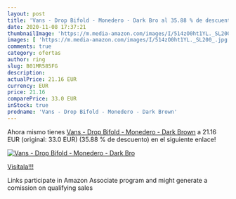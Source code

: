 ```yaml
---
layout: post
title: 'Vans - Drop Bifold - Monedero - Dark Bro al 35.88 % de descuento'
date: 2020-11-08 17:37:21
thumbnailImage: 'https://m.media-amazon.com/images/I/514zO0ht1YL._SL200_.jpg'
images: [ 'https://m.media-amazon.com/images/I/514zO0ht1YL._SL200_.jpg' ]
comments: true
category: ofertas
author: ring
slug: B01MR585FG
description:
actualPrice: 21.16 EUR
currency: EUR
price: 21.16
comparePrice: 33.0 EUR
inStock: true
prodname: 'Vans - Drop Bifold - Monedero - Dark Brown'
---
```


Ahora mismo tienes [Vans - Drop Bifold - Monedero - Dark Brown](https://www.amazon.es/dp/B01MR585FG/?tag=tolees-21) a 21.16 EUR (original: 33.0 EUR) (35.88 %  de descuento) en el siguiente enlace!

[![Vans - Drop Bifold - Monedero - Dark Bro](https://m.media-amazon.com/images/I/514zO0ht1YL._SL200_.jpg)](https://www.amazon.es/dp/B01MR585FG/?tag=tolees-21)

[Visítala!!!](https://www.amazon.es/dp/B01MR585FG/?tag=tolees-21)

Links participate in Amazon Associate program and might generate a comission on qualifying sales
